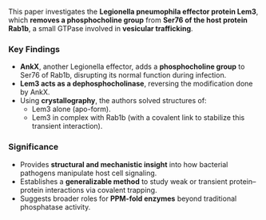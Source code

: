 
This paper investigates the **Legionella pneumophila effector protein Lem3**, which **removes a phosphocholine group** from **Ser76 of the host protein Rab1b**, a small GTPase involved in **vesicular trafficking**. 

###  **Key Findings**

- **AnkX**, another Legionella effector, adds a **phosphocholine group** to Ser76 of Rab1b, disrupting its normal function during infection.
- **Lem3 acts as a dephosphocholinase**, reversing the modification done by AnkX.
- Using **crystallography**, the authors solved structures of:    
    - Lem3 alone (apo-form).        
    - Lem3 in complex with Rab1b (with a covalent link to stabilize this transient interaction).

### **Significance**

- Provides **structural and mechanistic insight** into how bacterial pathogens manipulate host cell signaling.    
- Establishes a **generalizable method** to study weak or transient protein–protein interactions via covalent trapping.    
- Suggests broader roles for **PPM-fold enzymes** beyond traditional phosphatase activity.


